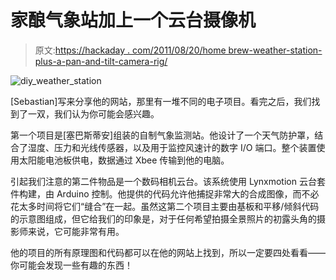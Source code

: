 # 家酿气象站加上一个云台摄像机

> 原文:[https://hackaday . com/2011/08/20/home brew-weather-station-plus-a-pan-and-tilt-camera-rig/](https://hackaday.com/2011/08/20/homebrew-weather-station-plus-a-pan-and-tilt-camera-rig/)

![](../Images/1ea4d4d89c4d681851a33d3926c15d6e.png "diy_weather_station")

[Sebastian]写来分享他的网站，那里有一堆不同的电子项目。看完之后，我们找到了一双，我们认为你可能会感兴趣。

第一个项目是[塞巴斯蒂安]组装的自制气象监测站。他设计了一个天气防护罩，结合了湿度、压力和光线传感器，以及用于监控风速计的数字 I/O 端口。整个装置使用太阳能电池板供电，数据通过 Xbee 传输到他的电脑。

引起我们注意的第二件物品是一个数码相机云台。该系统使用 Lynxmotion 云台套件构建，由 Arduino 控制。他提供的代码允许他捕捉非常大的合成图像，而不必花太多时间将它们“缝合”在一起。虽然这第二个项目主要由基板和平移/倾斜代码的示意图组成，但它给我们的印象是，对于任何希望拍摄全景照片的初露头角的摄影师来说，它可能非常有用。

他的项目的所有原理图和代码都可以在他的网站上找到，所以一定要四处看看——你可能会发现一些有趣的东西！